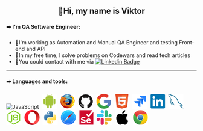  ## <div align="center"> 👋Hi, my name is Viktor 
 #### ➡️ I'm QA Software Engineer:
 - 🐞I'm working as Automation and Manual QA Engineer and testing Front-end and API
 - 🎢In my free time, I solve problems on Codewars and read tech articles
 - 📮You could contact with me via [![Linkedin Badge](https://img.shields.io/badge/-ViktorBuhaiov-blue?style=flat&logo=Linkedin&logoColor=white)](https://www.linkedin.com/in/viktor-buhaiov//)
 - --
#### ➡️ Languages and tools:
<div>
  <img src="https://github.com/BuhaiovVik/a118/blob/main/github/javascript-original.svg" title="JavaScript" alt="JavaScript" width="40" height="40"/>&nbsp;
  <img src="https://github.com/devicons/devicon/blob/master/icons/android/android-original.svg" title="android" alt="android" width="40" height="40"/>&nbsp; 
<img src="https://github.com/devicons/devicon/blob/master/icons/firefox/firefox-original.svg" title="firefox" alt="firefox" width="40" height="40"/>&nbsp; 
  <img src="https://github.com/devicons/devicon/blob/master/icons/github/github-original.svg" title="github" alt="github" width="40" height="40"/>&nbsp; 
  <img src="https://github.com/devicons/devicon/blob/master/icons/google/google-original.svg" title="google" alt="google" width="40" height="40"/>&nbsp; 
<img src="https://github.com/devicons/devicon/blob/master/icons/html5/html5-original.svg" title="html5" alt="html5" width="40" height="40"/>&nbsp;
  <img src="https://github.com/devicons/devicon/blob/master/icons/jira/jira-original.svg" title="jira" alt="jira" width="40" height="40"/>&nbsp;
<img src="https://github.com/devicons/devicon/blob/master/icons/linkedin/linkedin-original.svg" title="linkedin" alt="linkedin" width="40" height="40"/>&nbsp;
<img src="https://github.com/devicons/devicon/blob/master/icons/mysql/mysql-original.svg" title="mysql" alt="mysql" width="40" height="40"/>&nbsp;
<img src="https://github.com/devicons/devicon/blob/master/icons/nodejs/nodejs-original.svg" title="nodejs" alt="nodejs" width="40" height="40"/>&nbsp;
  <img src="https://github.com/devicons/devicon/blob/master/icons/opera/opera-original.svg" title="opera" alt="opera" width="40" height="40"/>&nbsp;
<img src="https://github.com/devicons/devicon/blob/master/icons/python/python-original.svg" title="python" alt="python" width="40" height="40"/>&nbsp;
<img src="https://github.com/devicons/devicon/blob/master/icons/safari/safari-original.svg" title="safari" alt="safari" width="40" height="40"/>&nbsp;
<img src="https://github.com/devicons/devicon/blob/master/icons/selenium/selenium-original.svg" title="selenium" alt="selenium" width="40" height="40"/>&nbsp;
<img src="https://github.com/devicons/devicon/blob/master/icons/slack/slack-original.svg" title="slack" alt="slack" width="40" height="40"/>&nbsp;
  <img src="https://github.com/devicons/devicon/blob/master/icons/apple/apple-original.svg" title="apple" alt="apple" width="40" height="40"/>&nbsp;
<img src="https://github.com/devicons/devicon/blob/master/icons/chrome/chrome-original.svg" title="chrome" alt="chrome" width="40" height="40"/>&nbsp;
</div>
